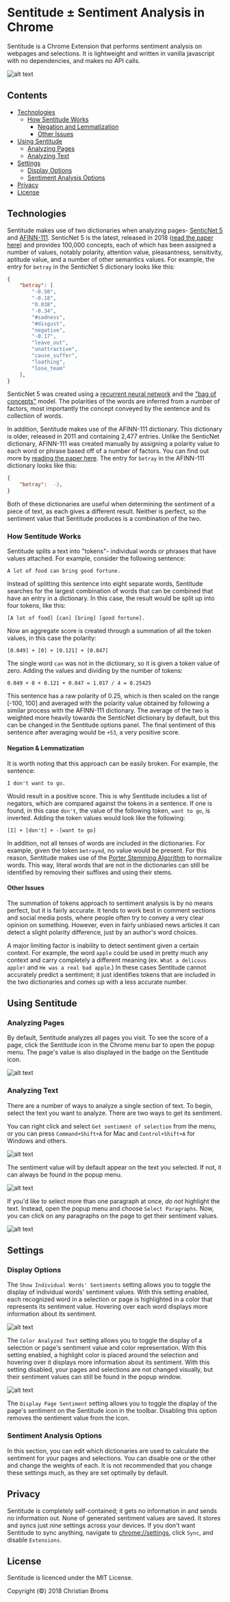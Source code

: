 # Sentitude ± Sentiment Analysis in Chrome

Sentitude is a Chrome Extension that performs sentiment analysis on webpages and selections. It is lightweight and written in vanilla javascript with no dependencies, and makes no API calls. 

![alt text](docs/assets/marquee_promo.png "Sentitude")

## Contents
- [Technologies](#technologies)
    - [How Sentitude Works](#how-sentitude-works)
        - [Negation and Lemmatization](#negation-&-lemmatization)
        - [Other Issues](#other-issues)
- [Using Sentitude](#using-sentitude)
    - [Analyzing Pages](#analyzing-pages)
    - [Analyzing Text](#analyzing-text)
- [Settings](#settings)
    - [Display Options](#display-options)
    - [Sentiment Analysis Options](#sentiment-analysis-options)
- [Privacy](#privacy)
- [License](#license)

## Technologies 

Sentitude makes use of two dictionaries when analyzing pages- [SenticNet 5](http://sentic.net/about/) and [AFINN-111](http://www2.imm.dtu.dk/pubdb/views/publication_details.php?id=6010). SenticNet 5 is the latest, released in 2018 ([read the paper here](http://sentic.net/senticnet-5.pdf)) and provides 100,000 concepts, each of which has been assigned a number of values, notably polarity, attention value, pleasantness, sensitivity, aptitude value, and a number of other semantics values. For example, the entry for `betray` in the SenticNet 5 dictionary looks like this: 
```json
{
    "betray": [
        "-0.50",
        "-0.18",
        "0.038",
        "-0.34",
        "#sadness",
        "#disgust",
        "negative",
        "-0.17",
        "leave_out",
        "unattractive",
        "cause_suffer",
        "loathing",
        "lose_team"
    ],
}
```
SenticNet 5 was created using a [recurrent neural network](https://en.wikipedia.org/wiki/Recurrent_neural_network) and the ["bag of concepts"](http://sentic.net/jumping-nlp-curves.pdf) model. The polarities of the words are inferred from a number of factors, most importantly the concept conveyed by the sentence and its collection of words. 

In addition, Sentitude makes use of the AFINN-111 dictionary. This dictionary is older, released in 2011 and containing 2,477 entries. Unlike the SenticNet dictionary, AFINN-111 was created manually by assigning a polarity value to each word or phrase based off of a number of factors. You can find out more by [reading the paper here](https://arxiv.org/pdf/1103.2903.pdf). The entry for `betray` in the AFINN-111 dictionary looks like this:
```json
{
    "betray":  -3,
}
``` 
Both of these dictionaries are useful when determining the sentiment of a piece of text, as each gives a different result. Neither is perfect, so the sentiment value that Sentitude produces is a combination of the two.  

### How Sentitude Works

Sentitude splits a text into "tokens"- individual words or phrases that have values attached. For example, consider the following sentence:
```
A lot of food can bring good fortune. 
```
Instead of splitting this sentence into eight separate words, Sentitude searches for the largest combination of words that can be combined that have an entry in a dictionary. In this case, the result would be split up into four tokens, like this:
```
[A lot of food] [can] [bring] [good fortune].
```
Now an aggregate score is created through a summation of all the token values, in this case the polarity:
```
[0.049] + [0] + [0.121] + [0.847]
```
The single word `can` was not in the dictionary, so it is given a token value of zero. Adding the values and dividing by the number of tokens:
```
0.049 + 0 + 0.121 + 0.847 = 1.017 / 4 = 0.25425
``` 
This sentence has a raw polarity of 0.25, which is then scaled on the range [-100, 100] and averaged with the polarity value obtained by following a similar process with the AFINN-111 dictionary. The average of the two is weighted more heavily towards the SenticNet dictionary by default, but this can be changed in the Sentitude options panel. The final sentiment of this sentence after averaging would be `+53`, a very positive score. 

#### Negation & Lemmatization

It is worth noting that this approach can be easily broken. For example, the sentence:
```
I don't want to go.
```
Would result in a positive score. This is why Sentitude includes a list of negators, which are compared against the tokens in a sentence. If one is found, in this case `don't`, the value of the following token, `want to go`, is inverted. Adding the token values would look like the following:
```
[I] + [don't] + -[want to go]
``` 
In addition, not all tenses of words are included in the dictionaries. For example, given the token `betrayed`, no value would be present. For this reason, Sentitude makes use of the [Porter Stemming Algorithm](https://tartarus.org/martin/PorterStemmer/) to normalize words. This way, literal words that are not in the dictionaries can still be identified by removing their suffixes and using their stems. 

#### Other Issues

The summation of tokens approach to sentiment analysis is by no means perfect, but it is fairly accurate. It tends to work best in comment sections and social media posts, where people often try to convey a very clear opinion on something. However, even in fairly unbiased news articles it can detect a slight polarity difference, just by an author's word choices. 

A major limiting factor is inability to detect sentiment given a certain context. For example, the word `apple` could be used in pretty much any context and carry completely a different meaning (ex. `What a delicous apple!` and `He was a real bad apple`.) In these cases Sentitude cannot accurately predict a sentiment; it just identifies tokens that are included in the two dictionaries and comes up with a less accurate number. 

## Using Sentitude

### Analyzing Pages

By default, Sentitude analyzes all pages you visit. To see the score of a page, click the Sentitude icon in the Chrome menu bar to open the popup menu. The page's value is also displayed in the badge on the Sentitude icon.

![alt text](docs/assets/popup.gif "Opening Popup Window")

### Analyzing Text

There are a number of ways to analyze a single section of text. To begin, select the text you want to analyze. There are two ways to get its sentiment. 

You can right click and select `Get sentiment of selection` from the menu, or you can press `Command+Shift+A` for Mac and `Control+Shift+A` for Windows and others. 

![alt text](docs/assets/selection.gif "Making a Selection")

The sentiment value will by default appear on the text you selected. If not, it can always be found in the popup menu. 

![alt text](docs/assets/selection_popup.gif "Opening Popup Window for Selection")

If you'd like to select more than one paragraph at once, *do not* highlight the text. Instead, open the popup menu and choose `Select Paragraphs`. Now, you can click on any paragraphs on the page to get their sentiment values.  

![alt text](docs/assets/select_p.gif "Selecting Paragraphs")

## Settings

### Display Options 

The `Show Individual Words' Sentiments` setting allows you to toggle the display of individual words' sentiment values. With this setting enabled, each recognized word in a selection or page is highlighted in a color that represents its sentiment value. Hovering over each word displays more information about its sentiment. 

![alt text](docs/assets/show_ind.gif "Show individual sentiment")

The `Color Analyzed Text` setting allows you to toggle the display of a selection or page's sentiment value and color representation. With this setting enabled, a highlight color is placed around the selection and hovering over it displays more information about its sentiment. With this setting disabled, your pages and selections are not changed visually, but their sentiment values can still be found in the popup window. 

![alt text](docs/assets/all_sel.gif "Show colored sentiment value")

The `Display Page Sentiment` setting allows you to toggle the display of the page's sentiment on the Sentitude icon in the toolbar. Disabling this option removes the sentiment value from the icon. 

### Sentiment Analysis Options 

In this section, you can edit which dictionaries are used to calculate the sentiment for your pages and selections. You can disable one or the other and change the weights of each. It is not recommended that you change these settings much, as they are set optimally by default. 

## Privacy

Sentitude is completely self-contained; it gets no information in and sends no information out. None of generated sentiment values are saved. It stores and syncs just *nine* settings across your devices. If you don't want Sentitude to sync anything, navigate to [chrome://settings](chrome://settings), click `Sync`, and disable `Extensions`. 

## License 

Sentitude is licenced under the MIT License. 

Copyright (©) 2018 Christian Broms
